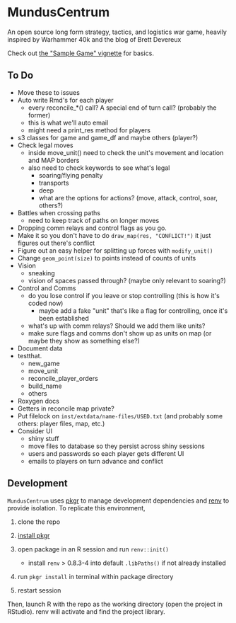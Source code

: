 # MundusCentrum
An open source long form strategy, tactics, and logistics war game, heavily inspired by Warhammer 40k and the blog of Brett Devereux

Check out [the "Sample Game" vignette](https://seth127.github.io/MundusCentrum/sample-game) for basics.

## To Do

* Move these to issues
* Auto write Rmd's for each player
  * every reconcile_*() call? A special end of turn call? (probably the former)
  * this is what we'll auto email
  * might need a print_res method for players
* s3 classes for game and game_df and maybe others (player?)
* Check legal moves
  * inside move_unit() need to check the unit's movement and location and MAP borders
  * also need to check keywords to see what's legal
    * soaring/flying penalty
    * transports
    * deep
    * what are the options for actions? (move, attack, control, soar, others?)
* Battles when crossing paths
  * need to keep track of paths on longer moves
* Dropping comm relays and control flags as you go.
* Make it so you don't have to do `draw_map(res, "CONFLICT!")` it just figures out there's conflict
* Figure out an easy helper for splitting up forces with `modify_unit()`
* Change `geom_point(size)` to points instead of counts of units
* Vision
  * sneaking  
  * vision of spaces passed through? (maybe only relevant to soaring?)
* Control and Comms
  * do you lose control if you leave or stop controlling (this is how it's coded now)
    * maybe add a fake "unit" that's like a flag for controlling, once it's been established
  * what's up with comm relays? Should we add them like units?
  * make sure flags and comms don't show up as units on map (or maybe they show as something else?)
* Document data
* testthat. 
  * new_game
  * move_unit
  * reconcile_player_orders
  * build_name
  * others
* Roxygen docs
* Getters in reconcile map private?
* Put filelock on `inst/extdata/name-files/USED.txt` (and probably some others: player files, map, etc.)
* Consider UI
  * shiny stuff
  * move files to database so they persist across shiny sessions
  * users and passwords so each player gets different UI
  * emails to players on turn advance and conflict

## Development

`MundusCentrum` uses [pkgr](https://github.com/metrumresearchgroup/pkgr) to manage
development dependencies and [renv](https://rstudio.github.io/renv/) to
provide isolation. To replicate this environment,

1.  clone the repo

2.  [install pkgr](https://github.com/metrumresearchgroup/pkgr#getting-started)

3.  open package in an R session and run `renv::init()`
    
      - install `renv` \> 0.8.3-4 into default `.libPaths()` if not
        already installed

4.  run `pkgr install` in terminal within package directory

5.  restart session

Then, launch R with the repo as the working directory (open the project
in RStudio). renv will activate and find the project library.
